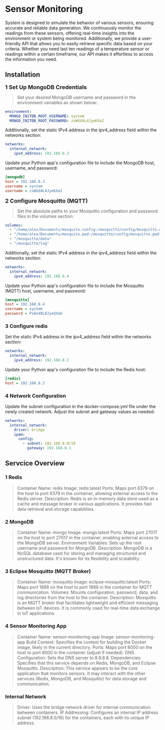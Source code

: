 
# Sensor Monitoring

System is designed to simulate the behavior of various sensors, ensuring accurate and reliable data generation. We continuously monitor the readings from these sensors, offering real-time insights into the environment or system being monitored. Additionally, we provide a user-friendly API that allows you to easily retrieve specific data based on your criteria. Whether you need last ten readings of a temperature sensor or readings within a certain timeframe, our API makes it effortless to access the information you need.
## Installation

<font size="4">**1 Set Up MongoDB Credentials**</font>
>Set your desired MongoDB username and password in the environment variables as shown below:.
```yaml
environment:
  MONGO_INITDB_ROOT_USERNAME: system
  MONGO_INITDB_ROOT_PASSWORD: zsWGd4L4JyeKXaI
```
Additionally, set the static IPv4 address in the ipv4_address field within the networks section:
```yml
networks:
  internal_network:
    ipv4_address: 192.168.8.3
```  
Update your Python app's configuration file to include the MongoDB host, username, and password:
```ini
[mongodb]
host = 192.168.8.3
username = system
username = zsWGd4L4JyeKXaI
```

<font size="4">**2 Configure Mosquitto (MQTT)**</font>
>Set the absolute paths to your Mosquitto configuration and password files in the volumes section:
```yaml
volumes:
  - "/home/alex/Documents/mosquito.config:/mosquitto/config/mosquitto.conf"
  - "/home/alex/Documents/mosquito.pwd:/mosquitto/config/mosquitto.pwd"
  - "/mosquitto/data"
  - "/mosquitto/log"
```
Additionally, set the static IPv4 address in the ipv4_address field within the networks section:
```yaml
networks:
  internal_network:
    ipv4_address: 192.168.8.4
```
Update your Python app's configuration file to include the Mosquitto (MQTT) host, username, and password:
```ini
[mosquitto]
host = 192.168.8.4
username = system
password = PsAnd9L8JyeQXaU
```

### 3 Configure redis 
Set the static IPv4 address in the ipv4_address field within the networks section:
```yaml
networks:
  internal_network:
    ipv4_address: 192.168.8.2
```
Update your Python app's configuration file to include the Redis host:
```ini
[redis]
host = 192.168.8.2
```

### 4 Network Configuration
Update the subnet configuration in the docker-compose.yml file under the newly created network. Adjust the subnet and gateway values as needed:
```yaml
networks:
  internal_network:
    driver: bridge
    ipam:
      config:
        - subnet: 192.168.8.0/16
          gateway: 192.168.8.1
```
## Servcice Overview

### 1 Redis
>Container Name: redis
Image: redis:latest
>Ports: Maps port 6379 on the host to port 6379 in the container, allowing external access to the Redis server.
Description: Redis is an in-memory data store used as a cache and message broker in various applications. It provides fast data retrieval and storage capabilities.
### 2 MongoDB
>Container Name: mongo
Image: mongo:latest
>Ports: Maps port 27017 on the host to port 27017 in the container, enabling external access to the MongoDB server.
Environment Variables: Sets up the root username and password for MongoDB.
>Description: MongoDB is a NoSQL database used for storing and managing structured and unstructured data. It's known for its flexibility and scalability.
### 3 Eclipse Mosquitto (MQTT Broker)
>Container Name: mosquitto
Image: eclipse-mosquitto:latest
>Ports: Maps port 1888 on the host to port 1888 in the container for MQTT communication.
Volumes: Mounts configuration, password, data, and log directories from the host to the container.
>Description: Mosquitto is an MQTT broker that facilitates lightweight and efficient messaging between IoT devices. It is commonly used for real-time data exchange in IoT applications.
### 4 Sensor Monitoring App
>Container Name: sensor-monitoring-app
Image: sensor-monitoring-app
>Build Context: Specifies the context for building the Docker image, likely in the current directory.
Ports: Maps port 8000 on the host to port 8000 in the container (adjust if needed).
>DNS Configuration: Sets the DNS server to 8.8.8.8.
Dependencies: Specifies that this service depends on Redis, MongoDB, and Eclipse Mosquitto.
>Description: This service appears to be the core application that monitors sensors. It may interact with the other services (Redis, MongoDB, and Mosquitto) for data storage and communication.
### Internal Network
>Driver: Uses the bridge network driver for internal communication between containers.
IP Addressing: Configures an internal IP address subnet (192.168.8.0/16) for the containers, each with its unique IP address.
